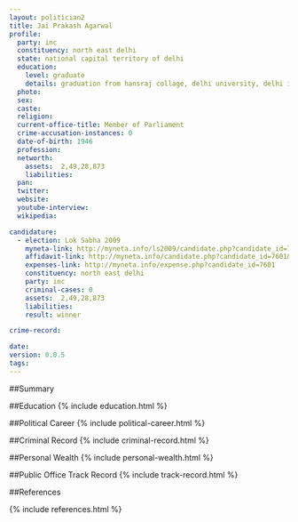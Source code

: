```yaml
---
layout: politician2
title: Jai Prakash Agarwal
profile: 
  party: inc
  constituency: north east delhi
  state: national capital territory of delhi
  education: 
    level: graduate
    details: graduation from hansraj collage, delhi university, delhi in 1964
  photo: 
  sex: 
  caste: 
  religion: 
  current-office-title: Member of Parliament
  crime-accusation-instances: 0
  date-of-birth: 1946
  profession: 
  networth: 
    assets:  2,49,28,873
    liabilities: 
  pan: 
  twitter: 
  website: 
  youtube-interview: 
  wikipedia: 

candidature: 
  - election: Lok Sabha 2009
    myneta-link: http://myneta.info/ls2009/candidate.php?candidate_id=7601
    affidavit-link: http://myneta.info/candidate.php?candidate_id=7601&scan=original
    expenses-link: http://myneta.info/expense.php?candidate_id=7601
    constituency: north east delhi 
    party: inc
    criminal-cases: 0
    assets:  2,49,28,873
    liabilities: 
    result: winner 

crime-record: 

date: 
version: 0.0.5
tags: 
---
```

##Summary


##Education
{% include education.html %}


##Political Career
{% include political-career.html %}


##Criminal Record
{% include criminal-record.html %}


##Personal Wealth
{% include personal-wealth.html %}


##Public Office Track Record
{% include track-record.html %}


##References


{% include references.html %}